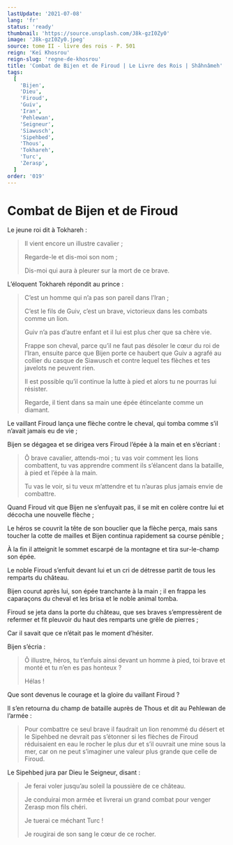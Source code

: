 ```yaml
---
lastUpdate: '2021-07-08'
lang: 'fr'
status: 'ready'
thumbnail: 'https://source.unsplash.com/J8k-gzI0Zy0'
image: 'J8k-gzI0Zy0.jpeg'
source: tome II - livre des rois - P. 501
reign: 'Keï Khosrou'
reign-slug: 'regne-de-khosrou'
title: 'Combat de Bijen et de Firoud | Le Livre des Rois | Shâhnâmeh'
tags:
  [
    'Bijen',
    'Dieu',
    'Firoud',
    'Guiv',
    'Iran',
    'Pehlewan',
    'Seigneur',
    'Siawusch',
    'Sipehbed',
    'Thous',
    'Tokhareh',
    'Turc',
    'Zerasp',
  ]
order: '019'
---
```


<!-- LTeX: language=fr -->

# Combat de Bijen et de Firoud

Le jeune roi dit à Tokhareh :

> Il vient encore un illustre cavalier ;
>
> Regarde-le et dis-moi son nom ;
>
> Dis-moi qui aura à pleurer sur la mort de ce brave.

L’éloquent Tokhareh répondit au prince :

> C’est un homme qui n’a pas son pareil dans l’Iran ;
>
> C’est le fils de Guiv, c’est un brave, victorieux dans les combats comme un lion.
>
> Guiv n’a pas d’autre enfant et il lui est plus cher que sa chère vie.
>
> Frappe son cheval, parce qu’il ne faut pas désoler le cœur du roi de l’Iran, ensuite parce que Bijen porte ce haubert que Guiv a agrafé au collier du casque de Siawusch et contre lequel tes flèches et tes javelots ne peuvent rien.
>
> Il est possible qu’il continue la lutte à pied et alors tu ne pourras lui résister.
>
> Regarde, il tient dans sa main une épée étincelante comme un diamant.

Le vaillant Firoud lança une flèche contre le cheval, qui tomba comme s’il n’avait jamais eu de vie ;

Bijen se dégagea et se dirigea vers Firoud l’épée à la main et en s’écriant :

> Ô brave cavalier, attends-moi ; tu vas voir comment les lions combattent, tu vas apprendre comment ils s’élancent dans la bataille, à pied et l’épée à la main.
>
> Tu vas le voir, si tu veux m’attendre et tu n’auras plus jamais envie de combattre.

Quand Firoud vit que Bijen ne s’enfuyait pas, il se mit en colère contre lui et décocha une nouvelle flèche ;

Le héros se couvrit la tête de son bouclier que la flèche perça, mais sans toucher la cotte de mailles et Bijen continua rapidement sa course pénible ;

À la fin il atteignit le sommet escarpé de la montagne et tira sur-le-champ son épée.

Le noble Firoud s’enfuit devant lui et un cri de détresse partit de tous les remparts du château.

Bijen courut après lui, son épée tranchante à la main ; il en frappa les caparaçons du cheval et les brisa et le noble animal tomba.

Firoud se jeta dans la porte du château, que ses braves s’empressèrent de refermer et fit pleuvoir du haut des remparts une grêle de pierres ;

Car il savait que ce n’était pas le moment d’hésiter.

Bijen s’écria :

> Ô illustre, héros, tu t’enfuis ainsi devant un homme à pied, toi brave et monté et tu n’en es pas honteux ?
>
> Hélas !

Que sont devenus le courage et la gloire du vaillant Firoud ?

Il s’en retourna du champ de bataille auprès de Thous et dit au Pehlewan de l’armée :

> Pour combattre ce seul brave il faudrait un lion renommé du désert et le Sipehbed ne devrait pas s’étonner si les flèches de Firoud réduisaient en eau le rocher le plus dur et s’il ouvrait une mine sous la mer, car on ne peut s’imaginer une valeur plus grande que celle de Firoud.

Le Sipehbed jura par Dieu le Seigneur, disant :

> Je ferai voler jusqu’au soleil la poussière de ce château.
>
> Je conduirai mon armée et livrerai un grand combat pour venger Zerasp mon fils chéri.
>
> Je tuerai ce méchant Turc !
>
> Je rougirai de son sang le cœur de ce rocher.
